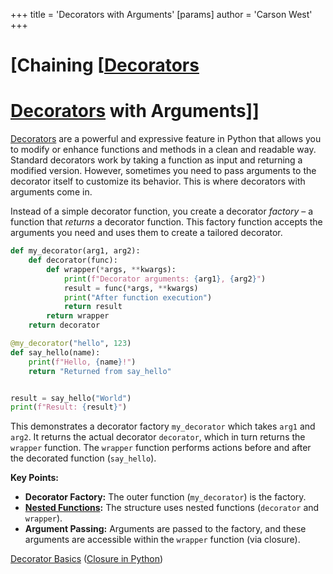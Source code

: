 +++
 title = 'Decorators with Arguments'
[params]
	author = 'Carson West'
+++
# [Chaining [[Decorators](./../chaining-[[decorators/)
# [Decorators](./../decorators/) with Arguments]] 
[Decorators](./../decorators/) are a powerful and expressive feature in Python that allows you to modify or enhance functions and methods in a clean and readable way.  Standard decorators work by taking a function as input and returning a modified version. However, sometimes you need to pass arguments to the decorator itself to customize its behavior. This is where decorators with arguments come in.

Instead of a simple decorator function, you create a decorator *factory* – a function that *returns* a decorator function.  This factory function accepts the arguments you need and uses them to create a tailored decorator.

```python
def my_decorator(arg1, arg2):
    def decorator(func):
        def wrapper(*args, **kwargs):
            print(f"Decorator arguments: {arg1}, {arg2}")
            result = func(*args, **kwargs)
            print("After function execution")
            return result
        return wrapper
    return decorator

@my_decorator("hello", 123)
def say_hello(name):
    print(f"Hello, {name}!")
    return "Returned from say_hello"


result = say_hello("World")
print(f"Result: {result}")

```

This demonstrates a decorator factory `my_decorator` which takes `arg1` and `arg2`.  It returns the actual decorator `decorator`, which in turn returns the `wrapper` function.  The `wrapper` function performs actions before and after the decorated function (`say_hello`).

**Key Points:**

* **Decorator Factory:** The outer function (`my_decorator`) is the factory.
* **[Nested Functions](./../nested-functions/):**  The structure uses nested functions (`decorator` and `wrapper`).
* **Argument Passing:** Arguments are passed to the factory, and these arguments are accessible within the `wrapper` function (via closure).


[Decorator Basics](./../decorator-basics/)  ([Closure in Python](./../closure-in-python/))
